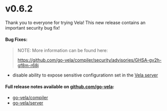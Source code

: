 # v0.6.2

Thank you to everyone for trying Vela! This new release contains an important security bug fix!

#### Bug Fixes:

> NOTE: More information can be found here:
>
> https://github.com/go-vela/compiler/security/advisories/GHSA-gv2h-gf8m-r68j

* disable ability to expose sensitive configurationn set in the [Vela server](https://github.com/go-vela/server)

#### Full release notes available on [github.com/go-vela](https://github.com/go-vela):

* [go-vela/compiler](https://github.com/go-vela/compiler/releases)
* [go-vela/server](https://github.com/go-vela/server/releases)
